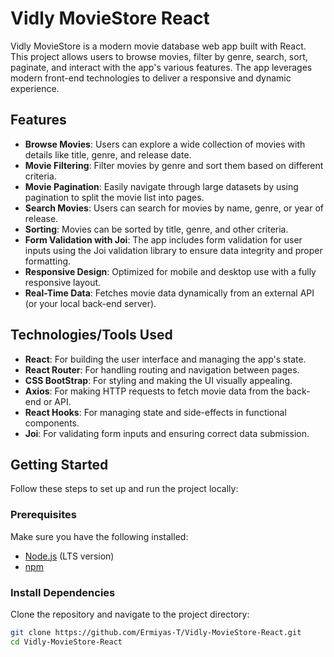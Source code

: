 # Vidly MovieStore React

Vidly MovieStore is a modern movie database web app built with React. This project allows users to browse movies, filter by genre, search, sort, paginate, and interact with the app's various features. The app leverages modern front-end technologies to deliver a responsive and dynamic experience.

## Features

- **Browse Movies**: Users can explore a wide collection of movies with details like title, genre, and release date.
- **Movie Filtering**: Filter movies by genre and sort them based on different criteria.
- **Movie Pagination**: Easily navigate through large datasets by using pagination to split the movie list into pages.
- **Search Movies**: Users can search for movies by name, genre, or year of release.
- **Sorting**: Movies can be sorted by title, genre, and other criteria.
- **Form Validation with Joi**: The app includes form validation for user inputs using the Joi validation library to ensure data integrity and proper formatting.
- **Responsive Design**: Optimized for mobile and desktop use with a fully responsive layout.
- **Real-Time Data**: Fetches movie data dynamically from an external API (or your local back-end server).

## Technologies/Tools Used

- **React**: For building the user interface and managing the app's state.
- **React Router**: For handling routing and navigation between pages.
- **CSS BootStrap**: For styling and making the UI visually appealing.
- **Axios**: For making HTTP requests to fetch movie data from the back-end or API.
- **React Hooks**: For managing state and side-effects in functional components.
- **Joi**: For validating form inputs and ensuring correct data submission.

## Getting Started

Follow these steps to set up and run the project locally:

### Prerequisites

Make sure you have the following installed:

- [Node.js](https://nodejs.org/) (LTS version)
- [npm](https://www.npmjs.com/)

### Install Dependencies

Clone the repository and navigate to the project directory:

```bash
git clone https://github.com/Ermiyas-T/Vidly-MovieStore-React.git
cd Vidly-MovieStore-React

